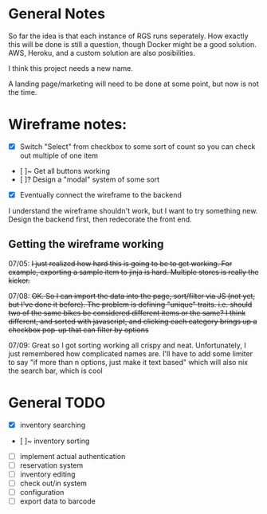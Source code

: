 # General Notes

So far the idea is that each instance of RGS runs seperately. How exactly this will be done is still a question, though Docker might be a good solution. AWS, Heroku, and a custom solution are also posibilities.

I think this project needs a new name.

A landing page/marketing will need to be done at some point, but now is not the time.


# Wireframe notes:

- [x] Switch "Select" from checkbox to some sort of count so you can check out multiple of one item
- [ ]~ Get all buttons working
- [ ]? Design a "modal" system of some sort
- [x] Eventually connect the wireframe to the backend

I understand the wireframe shouldn't work, but I want to try something new. Design the backend first, then redecorate the front end.

## Getting the wireframe working
07/05: ~~I just realized how hard this is going to be to get working. For example, exporting a sample item to jinja is hard. Multiple stores is really the kicker.~~

07/08: ~~OK. So I can import the data into the page, sort/filter via JS (not yet, but I've done it before). The problem is defining "unique" traits. i.e. should two of the same bikes be considered different items or the same? I think different, and sorted with javascript, and clicking each category brings up a checkbox pop-up that can filter by options~~

07/09: Great so I got sorting working all crispy and neat. Unfortunately, I just remembered how complicated names are. I'll have to add some limiter to say "if more than n options, just make it text based" which will also nix the search bar, which is cool

# General TODO
- [x] inventory searching
- [ ]~ inventory sorting
- [ ] implement actual authentication
- [ ] reservation system
- [ ] inventory editing
- [ ] check out/in system
- [ ] configuration
- [ ] export data to barcode